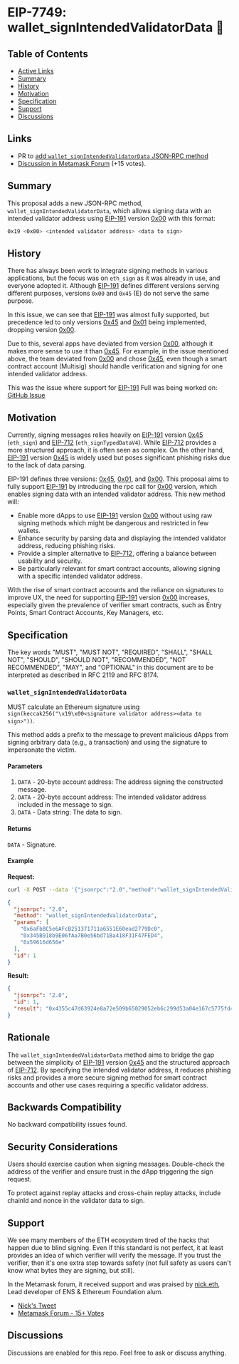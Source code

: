 # EIP-7749: wallet_signIntendedValidatorData 🚀

## Table of Contents

* [Active Links](#active-links)
* [Summary](#summary)
* [History](#history)
* [Motivation](#motivation)
* [Specification](#specification)
* [Support](#support)
* [Discussions](#discussions)

## Links

* PR to [add `wallet_signIntendedValidatorData` JSON-RPC method](https://github.com/ethereum/EIPs/pull/8774)
* [Discussion in Metamask Forum](https://community.metamask.io/t/add-support-for-eipe-191-version-0-intended-validator-data/28940) (+15 votes).

## Summary

This proposal adds a new JSON-RPC method, `wallet_signIntendedValidatorData`, which allows signing data with an intended validator address using [EIP-191] version [0x00] with this format:

```bash
0x19 <0x00> <intended validator address> <data to sign>
```

## History

There has always been work to integrate signing methods in various applications, but the focus was on `eth_sign` as it was already in use, and everyone adopted it. Although [EIP-191] defines different versions serving different purposes, versions `0x00` and `0x45` (E) do not serve the same purpose.

In this issue, we can see that [EIP-191] was almost fully supported, but precedence led to only versions [0x45] and [0x01] being implemented, dropping version [0x00].

Due to this, several apps have deviated from version [0x00], although it makes more sense to use it than [0x45]. For example, in the issue mentioned above, the team deviated from [0x00] and chose [0x45], even though a smart contract account (Multisig) should handle verification and signing for one intended validator address.

This was the issue where support for [EIP-191] Full was being worked on: [GitHub Issue](https://github.com/nucypher/nucypher/issues/1566)

## Motivation

Currently, signing messages relies heavily on [EIP-191] version [0x45] (`eth_sign`) and [EIP-712] (`eth_signTypedDataV4`). While [EIP-712] provides a more structured approach, it is often seen as complex. On the other hand, [EIP-191] version [0x45] is widely used but poses significant phishing risks due to the lack of data parsing.

EIP-191 defines three versions: [0x45], [0x01], and [0x00]. This proposal aims to fully support [EIP-191] by introducing the rpc call for [0x00] version, which enables signing data with an intended validator address. This new method will:

- Enable more dApps to use [EIP-191] version [0x00] without using raw signing methods which might be dangerous and restricted in few wallets.
- Enhance security by parsing data and displaying the intended validator address, reducing phishing risks.
- Provide a simpler alternative to [EIP-712], offering a balance between usability and security.
- Be particularly relevant for smart contract accounts, allowing signing with a specific intended validator address.

With the rise of smart contract accounts and the reliance on signatures to improve UX, the need for supporting [EIP-191] version [0x00] increases, especially given the prevalence of verifier smart contracts, such as Entry Points, Smart Contract Accounts, Key Managers, etc.

## Specification

The key words "MUST", "MUST NOT", "REQUIRED", "SHALL", "SHALL NOT", "SHOULD", "SHOULD NOT", "RECOMMENDED", "NOT RECOMMENDED", "MAY", and "OPTIONAL" in this document are to be interpreted as described in RFC 2119 and RFC 8174.

### `wallet_signIntendedValidatorData`

MUST calculate an Ethereum signature using `sign(keccak256("\x19\x00<signature validator address><data to sign>"))`.

This method adds a prefix to the message to prevent malicious dApps from signing arbitrary data (e.g., a transaction) and using the signature to impersonate the victim.

#### Parameters

1. `DATA` - 20-byte account address: The address signing the constructed message.
2. `DATA` - 20-byte account address: The intended validator address included in the message to sign.
3. `DATA` - Data string: The data to sign.

#### Returns

`DATA` - Signature.

#### Example

**Request:**

```bash
curl -X POST --data '{"jsonrpc":"2.0","method":"wallet_signIntendedValidatorData","params":["0x6aFbBC5e6AFcB251371711a6551E60ead2779Dc0", "0x345B918b9E06fAa7B0e56bd71Ba418F31F47FED4", "0x59616d656e"], "id":1}'
```

```json
{
  "jsonrpc": "2.0",
  "method": "wallet_signIntendedValidatorData",
  "params": [
    "0x6aFbBC5e6AFcB251371711a6551E60ead2779Dc0",
    "0x345B918b9E06fAa7B0e56bd71Ba418F31F47FED4",
    "0x59616d656e"
  ],
  "id": 1
}
```

**Result:**

```json
{
  "jsonrpc": "2.0",
  "id": 1,
  "result": "0x4355c47d63924e8a72e509b65029052eb6c299d53a04e167c5775fd466751c9d07299936d304c153f6443dfa05f40ff007d72911b6f72307f996231605b915621c"
}
```

## Rationale

The `wallet_signIntendedValidatorData` method aims to bridge the gap between the simplicity of [EIP-191] version [0x45] and the structured approach of [EIP-712]. By specifying the intended validator address, it reduces phishing risks and provides a more secure signing method for smart contract accounts and other use cases requiring a specific validator address.

## Backwards Compatibility

No backward compatibility issues found.

## Security Considerations

Users should exercise caution when signing messages. Double-check the address of the verifier and ensure trust in the dApp triggering the sign request.

To protect against replay attacks and cross-chain replay attacks, include chainId and nonce in the validator data to sign.

## Support

We see many members of the ETH ecosystem tired of the hacks that happen due to blind signing. Even if this standard is not perfect, it at least provides an idea of which verifier will verify the message. If you trust the verifier, then it's one extra step towards safety (not full safety as users can't know what bytes they are signing, but still).

In the Metamask forum, it received support and was praised by [nick.eth](https://x.com/nicksdjohnson), Lead developer of ENS & Ethereum Foundation alum.

* [Nick's Tweet](https://x.com/0xYamen/status/1790736305539661977)
* [Metamask Forum - 15+ Votes](https://community.metamask.io/t/add-support-for-eipe-191-version-0-intended-validator-data/28940)

## Discussions

Discussions are enabled for this repo. Feel free to ask or discuss anything.

[EIP-191]: https://eips.ethereum.org/EIPS/eip-191
[EIP-712]: https://eips.ethereum.org/EIPS/eip-712
[0x00]: https://eips.ethereum.org/EIPS/eip-191#version-0x00
[0x01]: https://eips.ethereum.org/EIPS/eip-191#version-0x01
[0x45]: https://eips.ethereum.org/EIPS/eip-191##version-0x45-e
